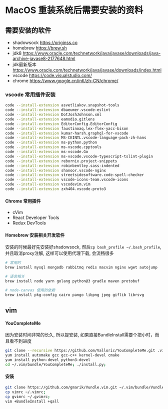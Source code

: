 # MacOS 重装系统后需要安装的资料
## 需要安装的软件
* shadowsock https://originss.co
* homebrew https://brew.sh
* jdk8 https://www.oracle.com/technetwork/java/javase/downloads/java-archive-javase8-2177648.html
* jdk最新版本 https://www.oracle.com/technetwork/java/javase/downloads/index.html
* vscode https://code.visualstudio.com/
* chrome https://www.google.cn/intl/zh-CN/chrome/
### vscode 常用插件安装
```bash
code --install-extension asvetliakov.snapshot-tools
code --install-extension dbaeumer.vscode-eslint
code --install-extension DotJoshJohnson.xml
code --install-extension eamodio.gitlens
code --install-extension EditorConfig.EditorConfig
code --install-extension faustinoaq.lex-flex-yacc-bison
code --install-extension kumar-harsh.graphql-for-vscode
code --install-extension MS-CEINTL.vscode-language-pack-zh-hans
code --install-extension ms-python.python
code --install-extension ms-vscode.cpptools
code --install-extension ms-vscode.Go
code --install-extension ms-vscode.vscode-typescript-tslint-plugin
code --install-extension rebornix.project-snippets
code --install-extension robinbentley.sass-indented
code --install-extension shanoor.vscode-nginx
code --install-extension streetsidesoftware.code-spell-checker
code --install-extension vscode-icons-team.vscode-icons
code --install-extension vscodevim.vim
code --install-extension zxh404.vscode-proto3
```

#### Chrome 常用插件
* cVim
* React Developer Tools
* Redux DevTools

#### Homebrew 安装相关开发软件
安装的时候最好先安装好shadowsock, 然后``cp bash_profile ~/.bash_profile``, 并且取消proxy注解, 这样可以使用代理下载, 会流畅很多
```bash
# 常用的
brew install mysql mongodb rabbitmq redis macvim nginx wget autojump

# 语言相关
brew install node yarn golang python@3 gradle maven protobuf

# node-canvas 使用的依赖
brew install pkg-config cairo pango libpng jpeg giflib librsvg
```

## vim
#### YouCompleteMe
因为安装时间非常的长久, 所以提安装, 如果直接BundleInstall需要个把小时，而且看不到进度
```bash
git clone --recursive https://github.com/Valloric/YouCompleteMe.git .vim/bundle/YouCompleteMe
yum install automake gcc gcc-c++ kernel-devel cmake
yum install python-devel python3-devel
cd ~/.vim/bundle/YouCompleteMe; ./install.py;
```
#### 安装
```bash
git clone https://github.com/gmarik/Vundle.vim.git ~/.vim/bundle/Vundle.vim;
cp vimrc ~/.vimrc;
cp gvimrc ~/.gvimrc;
vim +BundleInstall +qall
```

